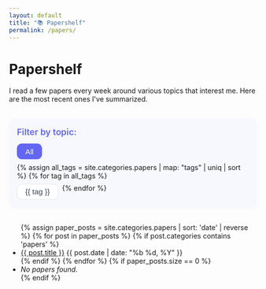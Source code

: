 ```yaml
---
layout: default
title: "📚 Papershelf"
permalink: /papers/
---
```


# Papershelf

<p>I read a few papers every week around various topics that interest me. Here are the most recent ones I've summarized.</p>

<div class="tag-filter">
  <div class="tag-filter-header">Filter by topic:</div>
  <div class="tag-buttons">
    <button class="tag-button active" data-tag="all">All</button>
    {% assign all_tags = site.categories.papers | map: "tags" | uniq | sort %}
    {% for tag in all_tags %}
      <button class="tag-button" data-tag="{{ tag }}">{{ tag }}</button>
    {% endfor %}
  </div>
</div>

<ul class="paper-list">
  {% assign paper_posts = site.categories.papers | sort: 'date' | reverse %}
  {% for post in paper_posts %}
    {% if post.categories contains 'papers' %}
      <li class="paper-item" data-tags="{{ post.tags | join: ' ' }}">
        <a href="{{ post.url | relative_url }}" class="list-title">{{ post.title }}</a>
        <span class="list-date">{{ post.date | date: "%b %d, %Y" }}</span>
      </li>
    {% endif %}
  {% endfor %}
  {% if paper_posts.size == 0 %}
    <li><em>No papers found.</em></li>
  {% endif %}
</ul>

<style>
.tag-filter {
  margin: 2rem 0;
  padding: 1rem;
  background: #f6f8fd;
  border-radius: 0.8rem;
  box-shadow: 0 2px 8px rgba(99,102,241,0.04);
}

.tag-filter-header {
  font-weight: 600;
  color: #6366f1;
  margin-bottom: 0.8rem;
  font-size: 1.1rem;
}

.tag-buttons {
  display: flex;
  flex-wrap: wrap;
  gap: 0.5rem;
}

.tag-button {
  padding: 0.4rem 1rem;
  border: 1.5px solid #e5e7eb;
  border-radius: 0.6rem;
  background: white;
  color: #374151;
  font-size: 0.95rem;
  cursor: pointer;
  transition: all 0.2s ease;
}

.tag-button:hover {
  background: #f4f6fb;
  border-color: #6366f1;
  color: #6366f1;
}

.tag-button.active {
  background: #6366f1;
  color: white;
  border-color: #6366f1;
}

.paper-list {
  margin-top: 2rem;
}

.paper-item {
  opacity: 1;
  transition: opacity 0.3s ease;
}

.paper-item.hidden {
  display: none;
  opacity: 0;
}

@media (max-width: 600px) {
  .tag-buttons {
    gap: 0.3rem;
  }
  
  .tag-button {
    padding: 0.3rem 0.8rem;
    font-size: 0.9rem;
  }
}
</style>

<script>
document.addEventListener('DOMContentLoaded', function() {
  const tagButtons = document.querySelectorAll('.tag-button');
  const paperItems = document.querySelectorAll('.paper-item');

  tagButtons.forEach(button => {
    button.addEventListener('click', () => {
      // Update active button
      tagButtons.forEach(btn => btn.classList.remove('active'));
      button.classList.add('active');

      const selectedTag = button.getAttribute('data-tag');

      // Filter papers
      paperItems.forEach(item => {
        if (selectedTag === 'all') {
          item.classList.remove('hidden');
        } else {
          const itemTags = item.getAttribute('data-tags').split(' ');
          if (itemTags.includes(selectedTag)) {
            item.classList.remove('hidden');
          } else {
            item.classList.add('hidden');
          }
        }
      });
    });
  });
});
</script>
